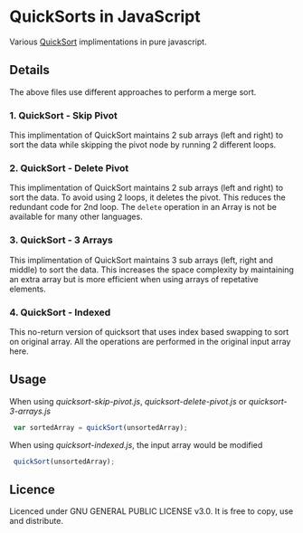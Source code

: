  # QuickSorts in JavaScript
 
 Various [QuickSort](https://en.wikipedia.org/wiki/Quicksort) implimentations in pure javascript.
 
 ## Details
 
 The above files use different approaches to perform a merge sort.
 
 ### 1. QuickSort - Skip Pivot
 
This implimentation of QuickSort maintains 2 sub arrays (left and right) to sort the data while skipping the pivot node by running 2 different loops.
 
 ### 2. QuickSort - Delete Pivot
 
This implimentation of QuickSort maintains 2 sub arrays (left and right) to sort the data. To avoid using 2 loops, it deletes the pivot. This reduces the redundant code for 2nd loop. The `delete` operation in an Array is not be available for many other languages.
 
 ### 3. QuickSort - 3 Arrays
 
This implimentation of QuickSort maintains 3 sub arrays (left, right and middle) to sort the data. This increases the space complexity by maintaining an extra array but is more efficient when using arrays of repetative elements.

 ### 4. QuickSort - Indexed
 
This no-return version of quicksort that uses index based swapping to sort on original array. All the operations are performed in the original input array here. 

 ## Usage
 
 When using _quicksort-skip-pivot.js_, _quicksort-delete-pivot.js_ or _quicksort-3-arrays.js_
 ```javascript
  var sortedArray = quickSort(unsortedArray); 
 ```
 
 When using _quicksort-indexed.js_, the input array would be modified
 ```javascript
  quickSort(unsortedArray); 
 ```
 
## Licence
Licenced under GNU GENERAL PUBLIC LICENSE v3.0. It is free to copy, use and distribute.
